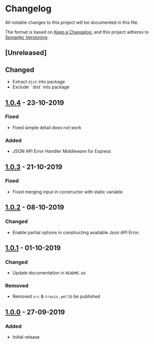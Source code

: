 # Changelog
All notable changes to this project will be documented in this file.

The format is based on [Keep a Changelog](https://keepachangelog.com/en/1.0.0/),
and this project adheres to [Semantic Versioning](https://semver.org/spec/v2.0.0.html).


## [Unreleased]

## Changed

- Extract `dist` into package
- Exclude ``dist` into package

## [1.0.4] - 23-10-2019

### Fixed

- Fixed simple detail does not work

### Added

- JSON API Error Handler Middleware for Express

## [1.0.3] - 21-10-2019

### Fixed

- Fixed merging input in constructor with static variable

## [1.0.2] - 08-10-2019

### Changed

- Enable partial options in constructing available Json API Error.

## [1.0.1] - 01-10-2019

### Changed

- Update documentation in `README.md`

### Removed

- Removed `src` & `travis.yml` to be published

## [1.0.0] - 27-09-2019

### Added

- Initial release

[1.0.4]: https://github.com/GeminiWind/JsonAPIErrors/compare/v1.0.3...v1.0.4
[1.0.3]: https://github.com/GeminiWind/JsonAPIErrors/compare/v1.0.2...v1.0.3
[1.0.2]: https://github.com/GeminiWind/JsonAPIErrors/compare/v1.0.1...v1.0.2
[1.0.1]: https://github.com/GeminiWind/JsonAPIErrors/compare/v1.0.0...v1.0.1
[1.0.0]: https://github.com/GeminiWind/JsonAPIErrors/releases/tag/v1.0.0
